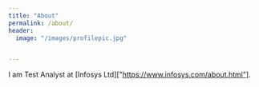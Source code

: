 ```yaml
---
title: "About"
permalink: /about/
header:
  image: "/images/profilepic.jpg"


---
```

I am Test Analyst at [Infosys Ltd]["https://www.infosys.com/about.html"].
